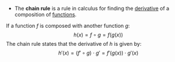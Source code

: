 - The **chain rule** is a rule in calculus for finding the [derivative](Derivative) of a composition of [functions](Function.md).

If a function $f$ is composed with another function $g$:
$$
h(x) = f \circ g  = f(g(x))
$$
The chain rule states that the derivative of $h$ is given by:
$$
h'(x) = (f' \circ g) \cdot g' = f'(g(x)) \cdot g'(x)
$$
